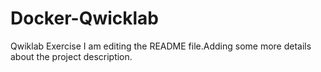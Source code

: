# Docker-Qwicklab
Qwiklab Exercise 
I am editing the README file.Adding some more details about the project description.



